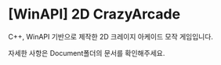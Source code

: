 # [WinAPI] 2D CrazyArcade
 
  C++, WinAPI 기반으로 제작한 2D 크레이지 아케이드 모작 게임입니다.

  자세한 사항은 Document폴더의 문서를 확인해주세요.
